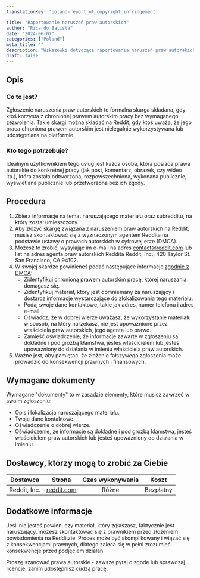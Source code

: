 ```yaml
---
translationKey: 'poland-report_of_copyright_infringement'

title: "Raportowanie naruszeń praw autorskich"
author: "Ricardo Batista"
date: "2024-06-07"
categories: ["Poland"]
meta_title: ""
description: "Wskazówki dotyczące raportowania naruszeń praw autorskich na Reddit"
draft: false
---
```


## Opis
### Co to jest?
Zgłoszenie naruszenia praw autorskich to formalna skarga składana, gdy ktoś korzysta z chronionej prawem autorskim pracy bez wymaganego zezwolenia. Takie skargi można składać na Reddit, gdy ktoś uważa, że jego praca chroniona prawem autorskim jest nielegalnie wykorzystywana lub udostępniana na platformie.

### Kto tego potrzebuje?
Idealnym użytkownikiem tego usług jest każda osoba, która posiada prawa autorskie do konkretnej pracy (jak post, komentarz, obrazek, czy wideo itp.), która została odtworzona, rozpowszechniona, wykonana publicznie, wyświetlana publicznie lub przetworzona bez ich zgody.

## Procedura

1. Zbierz informacje na temat naruszającego materiału oraz subredditu, na który został umieszczony.
2. Aby złożyć skargę związana z naruszeniem praw autorskich na Reddit, musisz skontaktować się z wyznaczonym agentem Reddita na podstawie ustawy o prawach autorskich w cyfrowej erze (DMCA).
3. Możesz to zrobić, wysyłając im e-mail na adres contact@reddit.com lub list na adres agenta praw autorskich Reddita Reddit, Inc., 420 Taylor St. San Francisco, CA 94102.
4. W swojej skardze powinieneś podać następujące informacje [zgodnie z DMCA](https://www.copyright.gov/title17/92chap5.html#512):
   - Zidentyfikuj chronioną prawem autorskim pracę, której naruszania domagasz się.
   - Zidentyfikuj materiał, który jest domniemany za naruszający i dostarcz informacje wystarczające do zlokalizowania tego materiału.
   - Podaj swoje dane kontaktowe, takie jak adres, numer telefonu i adres e-mail.
   - Oświadcz, że w dobrej wierze uważasz, że wykorzystanie materiału w sposób, na który narzekasz, nie jest upoważnione przez właściciela praw autorskich, jego agenta lub prawo.
   - Zamieść oświadczenie, że informacje zawarte w zgłoszeniu są dokładne i pod groźbą kłamstwa, jesteś właścicielem lub jesteś upoważniony do działania w imieniu właściciela praw autorskich.
5. Ważne jest, aby pamiętać, że złożenie fałszywego zgłoszenia może prowadzić do konsekwencji prawnych i finansowych.

## Wymagane dokumenty
Wymagane "dokumenty" to w zasadzie elementy, które musisz zawrzeć w swoim zgłoszeniu:
- Opis i lokalizacja naruszającego materiału.
- Twoje dane kontaktowe.
- Oświadczenie o dobrej wierze.
- Oświadczenie, że informacje są dokładne i pod groźbą kłamstwa, jesteś właścicielem praw autorskich lub jesteś upoważniony do działania w imieniu.

## Dostawcy, którzy mogą to zrobić za Ciebie

| Dostawca        |     Strona     |     Czas wykonywania    |       Koszt      |
| --------------- | --------------- |  :-------------: | :-------------: |
| Reddit, Inc.    |  [reddit.com](https://www.reddit.com/)  |      Różne     |        Bezpłatny     |

## Dodatkowe informacje
Jeśli nie jesteś pewien, czy materiał, który zgłaszasz, faktycznie jest naruszający, możesz skontaktować się z prawnikiem przed złożeniem powiadomienia na Redditzie. Proces może być skomplikowany i wiązać się z konsekwencjami prawnych, dlatego zaleca się w pełni zrozumieć konsekwencje przed podjęciem działań.

Proszę szanować prawa autorskie - zawsze pytaj o zgodę lub sprawdzaj licencje, zanim udostępnisz cudzą pracę.